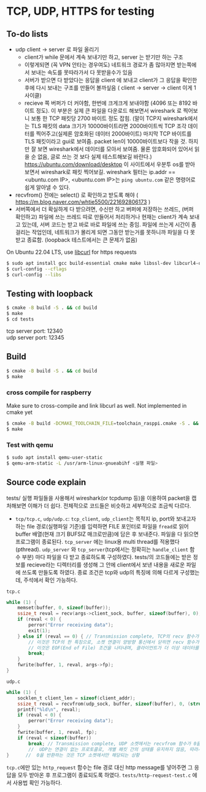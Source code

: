 # TCP, UDP, HTTPS for testing

## To-do lists
- udp client -> server 로 파일 올리기
    - client가 while 문에서 계속 보내기만 하고, server 는 받기만 하는 구조
    - 이렇게되면 (꼭 VPN 안타는 경우여도) 네트워크 경로가 좀 많아지면 받는쪽에서 보내는 속도를 못따라가서 다 못받을수가 있음
    - 서버가 받으면 다 받았다는 응답을 client 에 보내고 client가 그 응답을 확인한 후에 다시 보내는 구조를 만들어 볼까싶음 ( client -> server -> client 이게 1사이클)
    - recieve 쪽 버퍼가 더 커야함, 한번에 크게크게 보내야함 (4096 또는 8192 바이트 정도). 이 부분은 실제 큰 파일을 다운로드 해보면서 wireshark 로 찍어보니 보통 한 TCP 패킷당 2700 바이트 정도 잡힘. (말이 TCP지 wireshark에서는 TLS 패킷의 data 크기가 10000바이트라면 2000바이트씩 TCP 조각 데이터를 찍어주고(실제론 암호화된 데이터 2000바이트) 마지막 TCP 바이트를 TLS 패킷이라고 gui로 보여줌. packet len이 10000바이트보다 작을 것. 하지만 잘 보면 wireshark에서 데이터를 모아서 보여줌. 물론 암호화되어 있어서 읽을 순 없음, 글로 쓰는 것 보다 실제 테스트해보길 바란다.) https://ubuntu.com/download/desktop 이 사이트에서 우분투 os를 받아보면서 wireshark로 패킷 찍어보길. wireshark 필터는 ip.addr == <ubuntu.com IP>, <ubuntu.com IP>는 `ping ubuntu.com` 같은 명령어로 쉽게 알아낼 수 있다.
- recvfrom() 전에는 select() 로 확인하고 받도록 해야 ( https://m.blog.naver.com/whtie5500/221692806173 )
- 서버쪽에서 더 확실하게 다 받으려면, 수신만 하고 버퍼에 저장하는 쓰레드, (버퍼 확인하고) 파일에 쓰는 쓰레드 따로 만들어서 처리하거나 현재는 client가 계속 보내고 있는데, 서버 코드는 받고 바로 바로 파일에 쓰는 중임. 파일에 쓰는게 시간이 좀 걸리는 작업인데, 네트워크가 몰리게 되면 그동안 받는거를 못하니까 파일을 다 못 받고 종료함. (loopback 테스트에서는 큰 문제가 없음)

On Ubuntu 22.04 LTS, use [libcurl](https://curl.se/libcurl/) for https requests
```bash
$ sudo apt install gcc build-essential cmake make libssl-dev libcurl4-openssl-dev gcc-arm-linux-gnueabihf
$ curl-config --cflags
$ curl-config --libs
```
## Testing with loopback

```bash
$ cmake -B build -S . && cd build
$ make
$ cd tests
```
tcp server port: 12340\
udp server port: 12345

## Build

```bash
$ cmake -B build -S . && cd build
$ make
```
### cross compile for raspberry
Make sure to cross-compile and link libcurl as well. Not implemented in cmake yet
```bash
$ cmake -B build -DCMAKE_TOOLCHAIN_FILE=toolchain_rasppi.cmake -S . && cd build
$ make
```
### Test with qemu
```bash
$ sudo apt install qemu-user-static
$ qemu-arm-static -L /usr/arm-linux-gnueabihf <실행 파일>
```

## Source code explain
tests/ 실행 파일들을 사용해서 wireshark(or tcpdump 등)을 이용하여 packet을 캡처해보면 이해가 더 쉽다.
전체적으로 코드들은 비슷하고 세부적으로 조금씩 다르다.

- `tcp/tcp.c`, `udp/udp.c`: `tcp_client`, `udp_client`는 목적지 ip, port와 보내고자 하는 file 경로(실행파일 기준)를 입력하면 FILE 포인터로 파일을 `fread`로 읽어 buffer 배열(현재 크기 BUFSIZ 매크로만큼)에 담은 후 보내준다. 파일을 다 읽으면 프로그램이 종료된다. `tcp_server` 에는 linux용 multi thread를 적용했다(pthread). `udp_server` 와 `tcp_server`(tcp에서는 정확히는 `handle_client` 함수 부분) 마다 파일을 다 받고 종료하도록 구성하였다. tests/의 코드들에는 받은 정보를 recieve라는 디렉터리를 생성해 그 안에 client에서 보낸 내용을 새로운 파일에 쓰도록 만들도록 하였다. 종료 조건은 tcp와 udp의 특징에 의해 다르게 구성했는데, 주석에서 확인 가능하다.

`tcp.c`
```c
while (1) {
    memset(buffer, 0, sizeof(buffer));
    ssize_t reval = recv(args->client_sock, buffer, sizeof(buffer), 0);
    if (reval < 0) {
        perror("Error receiving data");
        exit(1);
    } else if (reval == 0) { // Transmission complete, TCP의 recv 함수가 0을 반환하는 경우는 일반적으로 송신자가 연결을 닫은 경우입니다.
        // 이것은 TCP의 한 특징으로, 소켓 연결이 양방향 통신에서 닫히면 recv 함수가 0을 반환합니다.
        // 이것은 EOF(End of File) 조건을 나타내며, 클라이언트가 더 이상 데이터를 전송하지 않고 연결을 종료했음을 의미합니다.
        break;
    }
    fwrite(buffer, 1, reval, args->fp);
}

```
`udp.c`
```c
while (1) {
    socklen_t client_len = sizeof(client_addr);
    ssize_t reval = recvfrom(udp_sock, buffer, sizeof(buffer), 0, (struct sockaddr *)&client_addr, &client_len);
    printf("%ld\n", reval);
    if (reval < 0) {
        perror("Error receiving data");
    }
    fwrite(buffer, 1, reval, fp);
    if (reval < sizeof(buffer))
        break; // Transmission complete, UDP 소켓에서는 recvfrom 함수가 0을 반환하는 경우는 없다.
        //  UDP는 연결이 없는 프로토콜로, 개별 패킷 간의 상태를 유지하지 않음, 따라서 recvfrom 함수는 항상 적어도 하나의 바이트를 수신하거나, 에러가 발생할 때 -1을 반환
}      //  0을 반환하는 것은 TCP 소켓에서만 해당되는 상황
```
`tcp.c`에만 있는 `http_request` 함수는 file 경로 대신 http message를 넣어주면 그 응답을 모두 받아온 후 프로그램이 종료되도록 하였다. `tests/http-request-test.c` 에서 사용법 확인 가능하다.

